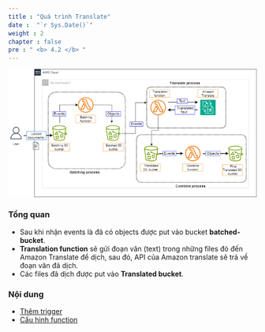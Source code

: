 ```yaml
---
title : "Quá trình Translate"
date :  "`r Sys.Date()`" 
weight : 2 
chapter : false
pre : " <b> 4.2 </b> "
---
```



![architecture-serverless](/images/arc-clean.png)

### Tổng quan
+ Sau khi nhận events là đã có objects được put vào bucket **batched-bucket**.
+ **Translation function** sẽ gửi đoạn văn (text) trong những files đó đến Amazon Translate để dịch, sau đó, API của Amazon translate sẽ trả về đoạn văn đã dịch. 
+ Các files đã dịch được put vào **Translated bucket**.

### Nội dung
+ [Thêm trigger](4.2.1-trigger/) 
+ [Cấu hình function](4.2.2-function/)